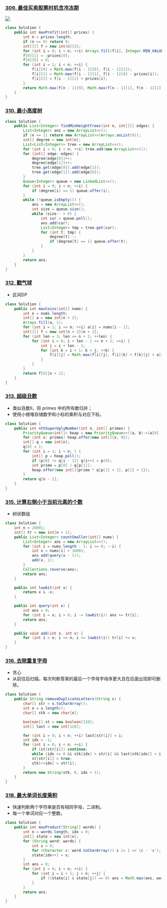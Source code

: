 ### [309. 最佳买卖股票时机含冷冻期](https://leetcode-cn.com/problems/best-time-to-buy-and-sell-stock-with-cooldown/)

![](https://i.loli.net/2021/06/16/sAnGN9qw2d3o5Bf.png)

```java
class Solution {
    public int maxProfit(int[] prices) {
        int n = prices.length;
        if (n == 0) return 0;
        int[][] f = new int[n][3];
        for (int i = 0; i < n; ++i) Arrays.fill(f[i], Integer.MIN_VALUE);
        f[0][1] = -prices[0];
        f[0][0] = 0;
        for (int i = 1; i < n; ++i) {
            f[i][0] = Math.max(f[i - 1][0], f[i - 1][2]);
            f[i][1] = Math.max(f[i - 1][1], f[i - 1][0] - prices[i]);
            f[i][2] = f[i - 1][1] + prices[i];
        }
        return Math.max(f[n - 1][0], Math.max(f[n - 1][1], f[n - 1][2]));
    }
}
```

### [310. 最小高度树](https://leetcode-cn.com/problems/minimum-height-trees/)

```java
class Solution {
    public List<Integer> findMinHeightTrees(int n, int[][] edges) {
        List<Integer> ans = new ArrayList<>();
        if (n == 1) return new ArrayList<>(Arrays.asList(0));
        int[] degree = new int[n];
        List<List<Integer>> tree = new ArrayList<>();
        for (int i = 0; i < n; ++i) tree.add(new ArrayList<>());
        for (int[] edge: edges) {
            degree[edge[0]]++;
            degree[edge[1]]++;
            tree.get(edge[0]).add(edge[1]);
            tree.get(edge[1]).add(edge[0]);
        }
        Queue<Integer> queue = new LinkedList<>();
        for (int i = 0; i < n; ++i) {
            if (degree[i] == 1) queue.offer(i);
        }
        while (!queue.isEmpty()) {
            ans = new ArrayList<>();
            int size = queue.size();
            while (size-- > 0) {
                int cur = queue.poll();
                ans.add(cur);
                List<Integer> tmp = tree.get(cur);
                for (int t: tmp) {
                    degree[t]--;
                    if (degree[t] == 1) queue.offer(t);
                }
            }
        }
        return ans;
    }
}
```

### [312. 戳气球](https://leetcode-cn.com/problems/burst-balloons/)

* 区间DP

```java
class Solution {
    public int maxCoins(int[] nums) {
        int n = nums.length;
        int[] a = new int[n + 2];
        Arrays.fill(a, 1);
        for (int i = 1; i <= n; ++i) a[i] = nums[i - 1];
        int[][] f = new int[n + 2][n + 2];
        for (int len = 3; len <= n + 2; ++len) {
            for (int i = 0; i + len - 1 <= n + 1; ++i) {
                int j = i + len - 1;
                for (int k = i + 1; k < j; ++k) {
                    f[i][j] = Math.max(f[i][j], f[i][k] + f[k][j] + a[i] * a[j] * a[k]);
                }
            }
        }
        return f[0][n + 1];
    }
}
```

### [313. 超级丑数](https://leetcode-cn.com/problems/super-ugly-number/)

* 类似丑数II，将  $primes$ 中的所有数归并；
* 使用小根堆存储数字和小标的乘积与对应下标。

```java
class Solution {
    public int nthSuperUglyNumber(int n, int[] primes) {
        PriorityQueue<int[]> heap = new PriorityQueue<>((a, b)->(a[0] - b[0]));
        for (int x: primes) heap.offer(new int[]{x, 0});
        int[] q = new int[n];
        q[0] = 1;
        for (int i = 1; i < n; ) {
            int[] p = heap.poll();
            if (p[0] != q[i - 1]) q[i++] = p[0];
            int prime = p[0] / q[p[1]];
            heap.offer(new int[]{prime * q[p[1] + 1], p[1] + 1});
        }
        return q[n - 1];
    }
}
```

### [315. 计算右侧小于当前元素的个数](https://leetcode-cn.com/problems/count-of-smaller-numbers-after-self/)

* 树状数组

```java
class Solution {
    int n = 20001;
    int[] tr = new int[n + 1];
    public List<Integer> countSmaller(int[] nums) {
        List<Integer> ans = new ArrayList<>();
        for (int i = nums.length - 1; i >= 0; --i) {
            int x = nums[i] + 10001;
            ans.add(query(x - 1));
            add(x, 1);
        }
        Collections.reverse(ans);
        return ans;
    }

    public int lowbit(int x) {
        return x & -x;
    }

    public int query(int x) {
        int ans = 0;
        for (int i = x; i > 0; i -= lowbit(i)) ans += tr[i];
        return ans;
    }

    public void add(int x, int v) {
        for (int i = x; i <= n; i += lowbit(i)) tr[i] += v;
    }
}
```

### [316. 去除重复字母](https://leetcode-cn.com/problems/remove-duplicate-letters/)

* 贪心
* 从前往后扫描，每次判断答案的最后一个字母字母序更大且在后面出现即可删除。

```java
class Solution {
    public String removeDuplicateLetters(String s) {
        char[] str = s.toCharArray();
        int n = s.length();
        char[] stk = new char[n];

        boolean[] st = new boolean[128];
        int[] last = new int[128];

        for (int i = 0; i < n; ++i) last[str[i]] = i;
        int idx = -1;
        for (int i = 0; i < n; ++i) {
            if (st[str[i]]) continue;
            while (idx >= 0 && stk[idx] > str[i] && last[stk[idx]] > i) st[stk[idx--]] = false;
            st[str[i]] = true;
            stk[++idx] = str[i];
        }
        return new String(stk, 0, idx + 1);
    }
}
```

### [318. 最大单词长度乘积](https://leetcode-cn.com/problems/maximum-product-of-word-lengths/)

* 快速判断两个字符串是否有相同字母，二进制。
* 每一个单词对应一个整数。

```java
class Solution {
    public int maxProduct(String[] words) {
        int n = words.length, idx = 0;
        int[] state = new int[n];
        for (String word: words) {
            int s = 0;
            for (Character c: word.toCharArray()) s |= 1 << (c - 'a');
            state[idx++] = s;
        }
        int ans = 0;
        for (int i = 0; i < n; ++i) {
            for (int j = i + 1; j < n; ++j) {
                if ((state[i] & state[j]) == 0) ans = Math.max(ans, words[i].length() * words[j].length());
            }
        }
        return ans;
    }
}
```





